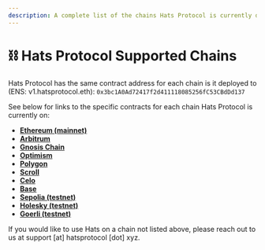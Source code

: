```yaml
---
description: A complete list of the chains Hats Protocol is currently deployed to
---
```


# ⛓️ Hats Protocol Supported Chains

Hats Protocol has the same contract address for each chain is it deployed to (ENS: v1.hatsprotocol.eth): `0x3bc1A0Ad72417f2d411118085256fC53CBdDd137`

See below for links to the specific contracts for each chain Hats Protocol is currently on:

* [**Ethereum (mainnet)**](https://etherscan.io/address/0x3bc1A0Ad72417f2d411118085256fC53CBdDd137)
* [**Arbitrum**](https://arbiscan.io/address/0x3bc1A0Ad72417f2d411118085256fC53CBdDd137)
* [**Gnosis Chain**](https://gnosisscan.io/address/0x3bc1A0Ad72417f2d411118085256fC53CBdDd137)
* [**Optimism**](https://optimistic.etherscan.io/address/0x3bc1A0Ad72417f2d411118085256fC53CBdDd137)
* [**Polygon**](https://polygonscan.com/address/0x3bc1A0Ad72417f2d411118085256fC53CBdDd137)
* [**Scroll**](https://scrollscan.com/address/0x3bc1a0ad72417f2d411118085256fc53cbddd137)
* [**Celo**](https://celoscan.io/address/0x3bc1A0Ad72417f2d411118085256fC53CBdDd137)
* [**Base**](https://basescan.org/address/0x3bc1A0Ad72417f2d411118085256fC53CBdDd137)
* [**Sepolia (testnet)**](https://sepolia.etherscan.io/address/0x3bc1A0Ad72417f2d411118085256fC53CBdDd137)
* [**Holesky (testnet)**](https://holesky.etherscan.io/address/0x3bc1A0Ad72417f2d411118085256fC53CBdDd137)
* [**Goerli (testnet)**](https://goerli.etherscan.io/address/0x3bc1A0Ad72417f2d411118085256fC53CBdDd137)

If you would like to use Hats on a chain not listed above, please reach out to us at support \[at] hatsprotocol \[dot] xyz.
